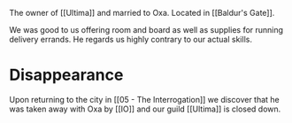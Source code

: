 The owner of [[Ultima]] and married to Oxa. Located in [[Baldur's Gate]]. 

We was good to us offering room and board as well as supplies for running delivery errands. He regards us highly contrary to our actual skills.

# Disappearance

Upon returning to the city in [[05 - The Interrogation]] we discover that he was taken away with Oxa by [[IO]] and our guild [[Ultima]] is closed down.